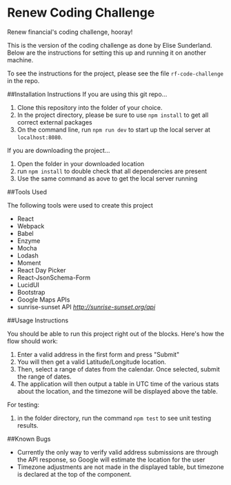 # Renew Coding Challenge
Renew financial's coding challenge, hooray!

This is the version of the coding challenge as done by Elise Sunderland. Below are the instructions for setting this up and running it on another machine.

To see the instructions for the project, please see the file `rf-code-challenge` in the repo.

##Installation Instructions
If you are using this git repo...

1. Clone this repository into the folder of your choice.
1. In the project directory, please be sure to use `npm install` to get all correct external packages
1. On the command line, run `npm run dev` to start up the local server at `localhost:8080`.

If you are downloading the project...

1. Open the folder in your downloaded location
1. run `npm install` to double check that all dependencies are present
1. Use the same command as aove to get the local server running

##Tools Used

The following tools were used to create this project
- React
- Webpack
- Babel
- Enzyme
- Mocha
- Lodash
- Moment
- React Day Picker
- React-JsonSchema-Form
- LucidUI
- Bootstrap
- Google Maps APIs
- sunrise-sunset API *http://sunrise-sunset.org/api*

##Usage Instructions

You should be able to run this project right out of the blocks. Here's how the flow should work:

1. Enter a valid address in the first form and press "Submit"
1. You will then get a valid Latitude/Longitude location.
1. Then, select a range of dates from the calendar. Once selected, submit the range of dates.
1. The application will then output a table in UTC time of the various stats about the location, and the timezone will be displayed above the table.

For testing:
1. in the folder directory, run the command `npm test` to see unit testing results.

##Known Bugs

- Currently the only way to verify valid address submissions are through the API response, so Google will estimate the location for the user
- Timezone adjustments are not made in the displayed table, but timezone is declared at the top of the component.
